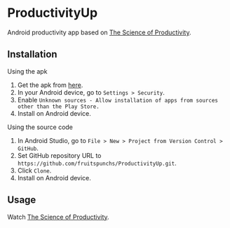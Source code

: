 # ProductivityUp
Android productivity app based on [The Science of Productivity](https://www.youtube.com/watch?v=lHfjvYzr-3g).

## Installation
Using the apk

1. Get the apk from [here](https://github.com/fruitspunchs/ProductivityUp/raw/master/app/productivityUp.apk).
2. In your Android device, go to `Settings > Security`.
3. Enable `Unknown sources - Allow installation of apps from sources other than the Play Store.`
4. Install on Android device.

Using the source code

1. In Android Studio, go to `File > New > Project from Version Control > GitHub`.
2. Set GitHub repository URL to `https://github.com/fruitspunchs/ProductivityUp.git`.
3. Click `Clone`.
4. Install on Android device.

## Usage
Watch [The Science of Productivity](https://www.youtube.com/watch?v=lHfjvYzr-3g).
